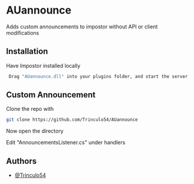 
# AUannounce

Adds custom announcements to impostor without API or client modifications


## Installation 

Have Impostor installed locally

```bash 
 Drag "AUannounce.dll" into your plugins folder, and start the server
```
    
## Custom Announcement

Clone the repo with

```bash
git clone https://github.com/Trinculo54/AUannounce
```

Now open the directory

Edit "AnnouncementsListener.cs" under handlers



  
## Authors

- [@Trinculo54](https://www.github.com/Trinculo54)

  
